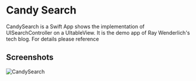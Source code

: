 Candy Search
==========
CandySearch is a Swift App shows the implementation of UISearchController on a UItableView. It is the demo app of Ray Wenderlich's tech blog. For details please reference

## Screenshots
![CandySearch](https://github.com/soapyigu/30SwiftProjects/blob/master/Project%2006%20-%20CandySearch/CandySearch.gif)
